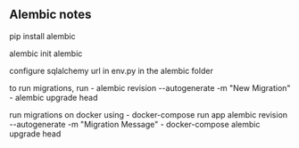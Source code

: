 ## Alembic notes
pip install alembic

alembic init alembic

configure sqlalchemy url in env.py in the alembic folder 

to run migrations, run
    - alembic revision --autogenerate -m "New Migration"
    - alembic upgrade head

run migrations on docker using
    - docker-compose run app alembic revision --autogenerate -m "Migration Message"
    - docker-compose alembic upgrade head